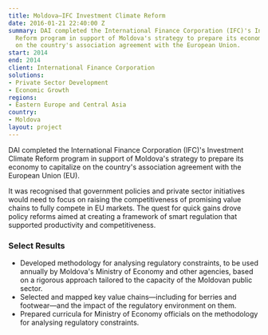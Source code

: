 ```yaml
---
title: Moldova—IFC Investment Climate Reform
date: 2016-01-21 22:40:00 Z
summary: DAI completed the International Finance Corporation (IFC)'s Investment Climate
  Reform program in support of Moldova's strategy to prepare its economy to capitalize
  on the country's association agreement with the European Union.
start: 2014
end: 2014
client: International Finance Corporation
solutions:
- Private Sector Development
- Economic Growth
regions:
- Eastern Europe and Central Asia
country:
- Moldova
layout: project
---
```


DAI completed the International Finance Corporation (IFC)'s Investment Climate Reform program in support of Moldova's strategy to prepare its economy to capitalize on the country's association agreement with the European Union (EU).

It was recognised that government policies and private sector initiatives would need to focus on raising the competitiveness of promising value chains to fully compete in EU markets. The quest for quick gains drove policy reforms aimed at creating a framework of smart regulation that supported productivity and competitiveness.

### Select Results

* Developed methodology for analysing regulatory constraints, to be used annually by Moldova's Ministry of Economy and other agencies, based on a rigorous approach tailored to the capacity of the Moldovan public sector.
* Selected and mapped key value chains—including for berries and footwear—and the impact of the regulatory environment on them.
* Prepared curricula for Ministry of Economy officials on the methodology for analysing regulatory constraints.
